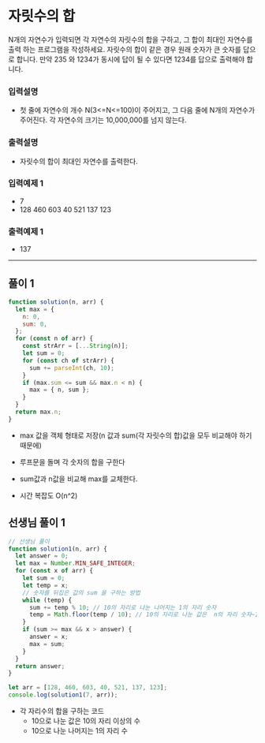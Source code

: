 # 자릿수의 합

N개의 자연수가 입력되면 각 자연수의 자릿수의 합을 구하고, 그 합이 최대인 자연수를 출력 하는 프로그램을 작성하세요. 자릿수의 합이 같은 경우 원래 숫자가 큰 숫자를 답으로 합니다. 만약 235 와 1234가 동시에 답이 될 수 있다면 1234를 답으로 출력해야 합니다.

### 입력설명

- 첫 줄에 자연수의 개수 N(3<=N<=100)이 주어지고, 그 다음 줄에 N개의 자연수가 주어진다. 각 자연수의 크기는 10,000,000를 넘지 않는다.

### 출력설명

- 자릿수의 합이 최대인 자연수를 출력한다.

### 입력예제 1

- 7
- 128 460 603 40 521 137 123

### 출력예제 1

- 137

---

## 풀이 1

```js
function solution(n, arr) {
  let max = {
    n: 0,
    sum: 0,
  };
  for (const n of arr) {
    const strArr = [...String(n)];
    let sum = 0;
    for (const ch of strArr) {
      sum += parseInt(ch, 10);
    }
    if (max.sum <= sum && max.n < n) {
      max = { n, sum };
    }
  }
  return max.n;
}
```

- max 값을 객체 형태로 저장(n 값과 sum(각 자릿수의 합)값을 모두 비교해야 하기 때문에)
- 루프문을 돌며 각 숫자의 합을 구한다
- sum값과 n값을 비교해 max를 교체한다.

- 시간 복잡도 O(n^2)

## 선생님 풀이 1

```js
// 선생님 풀이
function solution1(n, arr) {
  let answer = 0;
  let max = Number.MIN_SAFE_INTEGER;
  for (const x of arr) {
    let sum = 0;
    let temp = x;
    // 숫자를 뒤집은 값의 sum 을 구하는 방법
    while (temp) {
      sum += temp % 10; // 10의 자리로 나눈 나머지는 1의 자리 숫자
      temp = Math.floor(temp / 10); // 10의 자리로 나눈 값은  n의 자리 숫자~10의 자리 숫자
    }
    if (sum >= max && x > answer) {
      answer = x;
      max = sum;
    }
  }
  return answer;
}

let arr = [128, 460, 603, 40, 521, 137, 123];
console.log(solution1(7, arr));
```

- 각 자리수의 합을 구하는 코드
  - 10으로 나눈 값은 10의 자리 이상의 수
  - 10으로 나눈 나머지는 1의 자리 수
